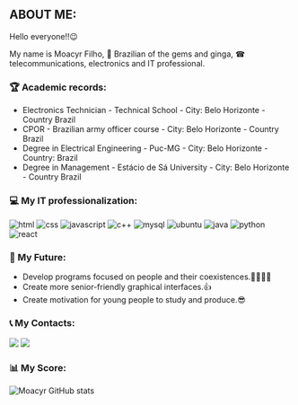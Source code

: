 ## ABOUT ME:

Hello everyone!!😉     

My name is Moacyr Filho, 💎 Brazilian of the gems and ginga, ☎ telecommunications, electronics and IT professional.

### 🏆 Academic records:
- Electronics Technician - Technical School - City: Belo Horizonte - Country Brazil
- CPOR - Brazilian army officer course - City: Belo Horizonte - Country Brazil
- Degree in Electrical Engineering - Puc-MG - City: Belo Horizonte - Country: Brazil
- Degree in Management - Estácio de Sá University - City: Belo Horizonte - Country Brazil

###  💻 My IT professionalization:
<div style="display inline_block">
  <img align="center" alt="html" src="https://img.shields.io/badge/HTML-239120?style=for-the-badge&logo=html5&logoColor=white"/>
   <img align="center" alt="css" src="https://img.shields.io/badge/CSS-239120?&style=for-the-badge&logo=css3&logoColor=white"/>
   <img align="center" alt="javascript" src="https://img.shields.io/badge/JavaScript-F7DF1E?style=for-the-badge&logo=javascript&logoColor=black"/>
   <img align="center" alt="c++" src="https://img.shields.io/badge/C%2B%2B-00599C?style=for-the-badge&logo=c%2B%2B&logoColor=white"/>
   <img align="center" alt="mysql" src="https://img.shields.io/badge/MySQL-00000F?style=for-the-badge&logo=mysql&logoColor=white"/>
  <img align="center" alt="ubuntu" src="https://img.shields.io/badge/Ubuntu-E95420?style=for-the-badge&logo=ubuntu&logoColor=white"/>
  <img align="center" alt="java" src="https://img.shields.io/badge/Java-ED8B00?style=for-the-badge&logo=openjdk&logoColor=white"/>
  <img align="center" alt="python" src="https://img.shields.io/badge/Python-3776AB?style=for-the-badge&logo=python&logoColor=white"/>
  <img align="center" alt="react" src="https://img.shields.io/badge/React-20232A?style=for-the-badge&logo=react&logoColor=61DAFB"/>
</div>

### 🎯 My Future:
- Develop programs focused on people and their coexistences.👨‍👩‍👧‍👦
- Create more senior-friendly graphical interfaces.👍
- Create motivation for young people to study and produce.😎

### 📞 My Contacts:
<a href = "mailto:moacyrg.gomes.filho@gmail.com"><img src="https://img.shields.io/badge/Gmail-D14836?style=for-the-badge&logo=gmail&logoColor=white" target="_blank"></a>
<a href="https://www.linkedin.com/in/moacyr-filho-211556174/" target="_blank"><img src="https://img.shields.io/badge/-LinkedIn-%230077B5?style=for-the-badge&logo=linkedin&logoColor=white" target="_blank"></a>

### 📊 My Score:
![Moacyr GitHub stats](https://github-readme-stats.vercel.app/api?username=moacyrfilho&show_icons=true&theme=radical)



